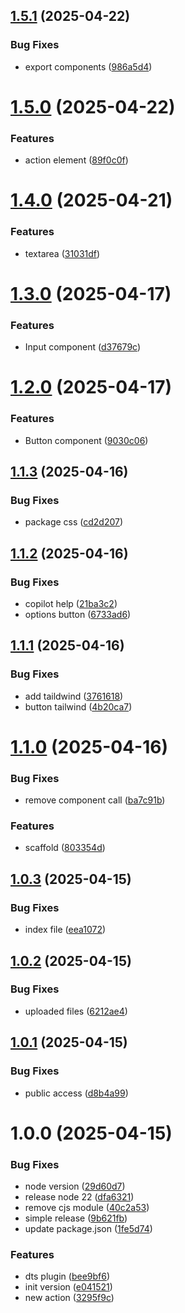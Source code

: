 ## [1.5.1](https://github.com/Droni-app/droni-kit/compare/v1.5.0...v1.5.1) (2025-04-22)


### Bug Fixes

* export components ([986a5d4](https://github.com/Droni-app/droni-kit/commit/986a5d47d305c2dbe8c21b4fbec6673744166a0a))

# [1.5.0](https://github.com/Droni-app/droni-kit/compare/v1.4.0...v1.5.0) (2025-04-22)


### Features

* action element ([89f0c0f](https://github.com/Droni-app/droni-kit/commit/89f0c0fc7f33cd609811a65e2414c12a3fb4803b))

# [1.4.0](https://github.com/Droni-app/droni-kit/compare/v1.3.0...v1.4.0) (2025-04-21)


### Features

* textarea ([31031df](https://github.com/Droni-app/droni-kit/commit/31031dfaa006ae146159310f5f3e63ecc3a0f3b5))

# [1.3.0](https://github.com/Droni-app/droni-kit/compare/v1.2.0...v1.3.0) (2025-04-17)


### Features

* Input component ([d37679c](https://github.com/Droni-app/droni-kit/commit/d37679ce928bca90d8117fc8c315232788d15b51))

# [1.2.0](https://github.com/Droni-app/droni-kit/compare/v1.1.3...v1.2.0) (2025-04-17)


### Features

* Button component ([9030c06](https://github.com/Droni-app/droni-kit/commit/9030c06501c2b492956089debab508d68b497075))

## [1.1.3](https://github.com/Droni-app/droni-kit/compare/v1.1.2...v1.1.3) (2025-04-16)


### Bug Fixes

* package css ([cd2d207](https://github.com/Droni-app/droni-kit/commit/cd2d20795012043b4861f4a4f2cd1e2302935553))

## [1.1.2](https://github.com/Droni-app/droni-kit/compare/v1.1.1...v1.1.2) (2025-04-16)


### Bug Fixes

* copilot help ([21ba3c2](https://github.com/Droni-app/droni-kit/commit/21ba3c22868ea19f12ff2f011c959980f23db102))
* options button ([6733ad6](https://github.com/Droni-app/droni-kit/commit/6733ad64a4e3d7df4793589290c11bb8fae4ba23))

## [1.1.1](https://github.com/Droni-app/droni-kit/compare/v1.1.0...v1.1.1) (2025-04-16)


### Bug Fixes

* add taildwind ([3761618](https://github.com/Droni-app/droni-kit/commit/376161812924da91549b3d1eb7682194707c3a8e))
* button tailwind ([4b20ca7](https://github.com/Droni-app/droni-kit/commit/4b20ca7772dba2c05f30b2d61b5f340b528e9ee3))

# [1.1.0](https://github.com/Droni-app/droni-kit/compare/v1.0.3...v1.1.0) (2025-04-16)


### Bug Fixes

* remove component call ([ba7c91b](https://github.com/Droni-app/droni-kit/commit/ba7c91b4fc7ac9121b8ef0f8a867666c95ed5403))


### Features

* scaffold ([803354d](https://github.com/Droni-app/droni-kit/commit/803354d6c0b62338966ba7a6e61cd46e2a199afe))

## [1.0.3](https://github.com/Droni-app/droni-kit/compare/v1.0.2...v1.0.3) (2025-04-15)


### Bug Fixes

* index file ([eea1072](https://github.com/Droni-app/droni-kit/commit/eea1072638a19026818ff6d6d6a1a33334ab1d24))

## [1.0.2](https://github.com/Droni-app/droni-kit/compare/v1.0.1...v1.0.2) (2025-04-15)


### Bug Fixes

* uploaded files ([6212ae4](https://github.com/Droni-app/droni-kit/commit/6212ae48837846f7619b5669bc51f5edab2944db))

## [1.0.1](https://github.com/Droni-app/droni-kit/compare/v1.0.0...v1.0.1) (2025-04-15)


### Bug Fixes

* public access ([d8b4a99](https://github.com/Droni-app/droni-kit/commit/d8b4a999d620d6f43f386e5d853722893992f8de))

# 1.0.0 (2025-04-15)


### Bug Fixes

* node version ([29d60d7](https://github.com/Droni-app/droni-kit/commit/29d60d7fb761eb56124a4cc4f71bc1bb2c54f18c))
* release node 22 ([dfa6321](https://github.com/Droni-app/droni-kit/commit/dfa6321d6912d5859164e19876e26c576979fa48))
* remove cjs module ([40c2a53](https://github.com/Droni-app/droni-kit/commit/40c2a53fcfdb8391fcdc9ef3231d872aa7ed8cb8))
* simple release ([9b621fb](https://github.com/Droni-app/droni-kit/commit/9b621fbd639f5c276ea87b3a5b7c2330f4867df0))
* update package.json ([1fe5d74](https://github.com/Droni-app/droni-kit/commit/1fe5d74f263ea819e5067c50dfe66297cab499d8))


### Features

* dts plugin ([bee9bf6](https://github.com/Droni-app/droni-kit/commit/bee9bf68d7c86aab1d86c13b2f80883d1cd3f073))
* init version ([e041521](https://github.com/Droni-app/droni-kit/commit/e0415211f2ed19162f87d6d21ad4d1bbf64746ea))
* new action ([3295f9c](https://github.com/Droni-app/droni-kit/commit/3295f9ce5e6693ee93f4de293a726a983d387ecd))
